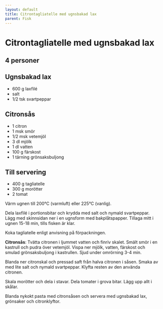 ```yaml
---
layout: default
title: Citrontagliatelle med ugnsbakad lax
parent: Fisk
---
```

# Citrontagliatelle med ugnsbakad lax

## 4 personer

## Ugnsbakad lax

-   600 g laxfilé
-   salt
-   1/2 tsk svartpeppar

## Citronsås

-   1 citron
-   1 msk smör
-   1/2 msk vetemjöl
-   3 dl mjölk
-   1 dl vatten
-   100 g färskost
-   1 tärning grönsaksbuljong

## Till servering

-   400 g tagliatelle
-   300 g morötter
-   2 tomat

Värm ugnen till 200°C (varmluft) eller 225°C (vanlig).

Dela laxfilé i portionsbitar och krydda med salt och nymald svartpeppar.
Lägg med skinnsidan ner i en ugnsform med bakplåtspapper. Tillaga mitt i
ugnen 15-18 min, tills fisken är klar.

Koka tagliatelle enligt anvisning på förpackningen.

**Citronsås**: Tvätta citronen i ljummet vatten och finriv skalet. Smält
smör i en kastrull och pudra över vetemjöl. Vispa ner mjölk, vatten,
färskost och smulad grönsaksbuljong i kastrullen. Sjud under omrörning
3-4 min.

Blanda ner citronskal och pressad saft från halva citronen i såsen.
Smaka av med lite salt och nymald svartpeppar. Klyfta resten av den
använda citronen.

Skala morötter och dela i stavar. Dela tomater i grova bitar. Lägg upp
allt i skålar.

Blanda nykokt pasta med citronsåsen och servera med ugnsbakad lax,
grönsaker och citronklyftor.
